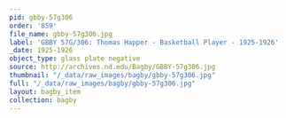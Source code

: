 ```yaml
---
pid: gbby-57g306
order: '859'
file_name: gbby-57g306.jpg
label: 'GBBY 57G/306: Thomas Happer - Basketball Player - 1925-1926'
_date: 1925-1926
object_type: glass plate negative
source: http://archives.nd.edu/Bagby/GBBY-57g306.jpg
thumbnail: "/_data/raw_images/bagby/gbby-57g306.jpg"
full: "/_data/raw_images/bagby/gbby-57g306.jpg"
layout: bagby_item
collection: bagby
---
```

